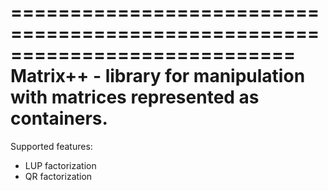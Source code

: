 ============================================================================
Matrix++ - library for manipulation with matrices represented as containers.
============================================================================

Supported features:
- LUP factorization
- QR factorization
